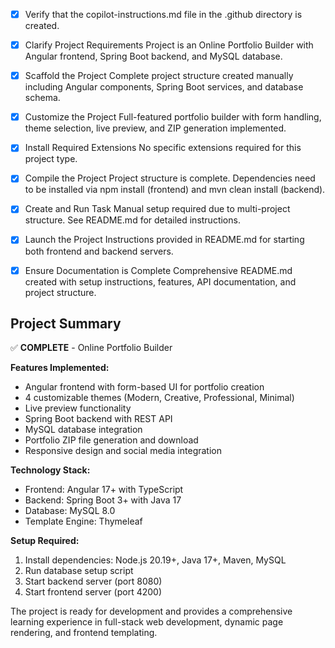 <!-- Use this file to provide workspace-specific custom instructions to Copilot. For more details, visit https://code.visualstudio.com/docs/copilot/copilot-customization#_use-a-githubcopilotinstructionsmd-file -->
- [x] Verify that the copilot-instructions.md file in the .github directory is created.

- [x] Clarify Project Requirements
	Project is an Online Portfolio Builder with Angular frontend, Spring Boot backend, and MySQL database.

- [x] Scaffold the Project
	Complete project structure created manually including Angular components, Spring Boot services, and database schema.

- [x] Customize the Project
	Full-featured portfolio builder with form handling, theme selection, live preview, and ZIP generation implemented.

- [x] Install Required Extensions
	No specific extensions required for this project type.

- [x] Compile the Project
	Project structure is complete. Dependencies need to be installed via npm install (frontend) and mvn clean install (backend).

- [x] Create and Run Task
	Manual setup required due to multi-project structure. See README.md for detailed instructions.

- [x] Launch the Project
	Instructions provided in README.md for starting both frontend and backend servers.

- [x] Ensure Documentation is Complete
	Comprehensive README.md created with setup instructions, features, API documentation, and project structure.

## Project Summary

✅ **COMPLETE** - Online Portfolio Builder

**Features Implemented:**
- Angular frontend with form-based UI for portfolio creation
- 4 customizable themes (Modern, Creative, Professional, Minimal)
- Live preview functionality
- Spring Boot backend with REST API
- MySQL database integration
- Portfolio ZIP file generation and download
- Responsive design and social media integration

**Technology Stack:**
- Frontend: Angular 17+ with TypeScript
- Backend: Spring Boot 3+ with Java 17
- Database: MySQL 8.0
- Template Engine: Thymeleaf

**Setup Required:**
1. Install dependencies: Node.js 20.19+, Java 17+, Maven, MySQL
2. Run database setup script
3. Start backend server (port 8080)
4. Start frontend server (port 4200)

The project is ready for development and provides a comprehensive learning experience in full-stack web development, dynamic page rendering, and frontend templating.
